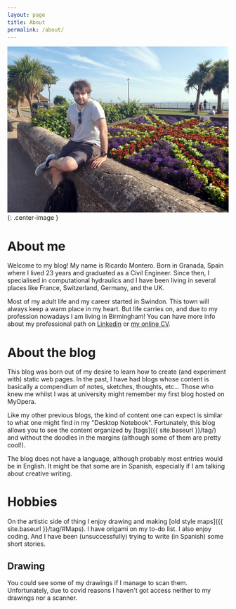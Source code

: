 ```yaml
---
layout: page
title: About
permalink: /about/
---
```


![Picture of me looking awesome](/images/about/me.jpg){: .center-image }

# About me

Welcome to my blog! My name is Ricardo Montero. Born in Granada, Spain where I lived 23 years and graduated as a Civil Engineer. Since then, I specialised in computational hydraulics and I have been living in several places like France, Switzerland, Germany, and the UK.

Most of my adult life and my career started in Swindon. This town will always keep a warm place in my heart. But life carries on, and due to my profession nowadays I am living in Birmingham!
 You can have more info about my professional path on [Linkedin](https://www.linkedin.com/in/ricmonrub/) or [my online CV](/CV.html).


# About the blog

This blog was born out of my desire to learn how to create (and experiment with) static web pages. In the past, I have had blogs whose content is basically a compendium of notes, sketches, thoughts, etc... Those who knew me whilst I was at university might remember my first blog hosted on MyOpera.

Like my other previous blogs, the kind of content one can expect is similar to what one might find in my "Desktop Notebook". Fortunately, this blog allows you to see the content organized by [tags]({{ site.baseurl }}/tag/) and without the doodles in the margins (although some of them are pretty cool!). 

The blog does not have a language, although probably most entries would be in English. It might be that some are in Spanish, especially if I am talking about creative writing.


# Hobbies

On the artistic side of thing I enjoy drawing and making [old style maps]({{ site.baseurl }}/tag/#Maps). I have origami on my to-do list. I also enjoy coding. And I have been (unsuccessfully) trying to write (in Spanish) some short stories.

## Drawing

You could see some of my drawings if I manage to scan them. Unfortunately, due to covid reasons I haven't got access neither to my drawings nor a scanner.

<!-- 
### Contact me

[email@domain.com](mailto:email@domain.com) -->